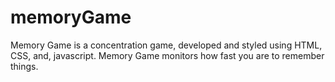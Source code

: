 # memoryGame
Memory Game is a concentration game, developed and styled using HTML, CSS, and, javascript. 
Memory Game monitors how fast you are to remember things.
